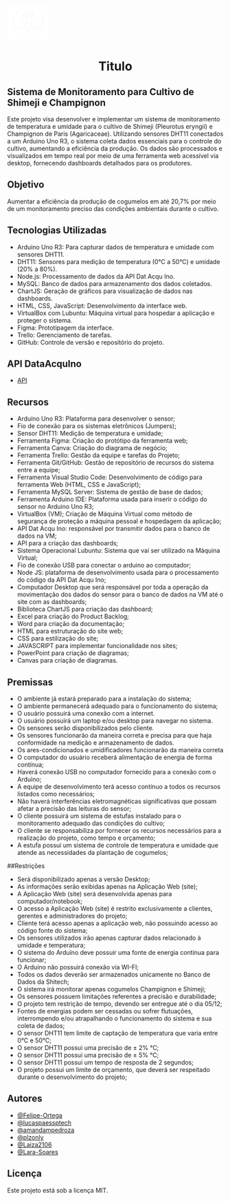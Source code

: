 
# <img src="home_page/images/logo2.png" width="95"> <h1 align="center"> Titulo </h1>

## Sistema de Monitoramento para Cultivo de Shimeji e Champignon

Este projeto visa desenvolver e implementar um sistema de monitoramento de temperatura e umidade para o cultivo de Shimeji (Pleurotus eryngii) e Champignon de Paris (Agaricaceae). Utilizando sensores DHT11 conectados a um Arduino Uno R3, o sistema coleta dados essenciais para o controle do cultivo, aumentando a eficiência da produção. Os dados são processados e visualizados em tempo real por meio de uma ferramenta web acessível via desktop, fornecendo dashboards detalhados para os produtores.

## Objetivo

Aumentar a eficiência da produção de cogumelos em até 20,7% por meio de um monitoramento preciso das condições ambientais durante o cultivo.

## Tecnologias Utilizadas
- Arduino Uno R3: Para capturar dados de temperatura e umidade com sensores DHT11.
- DHT11: Sensores para medição de temperatura (0°C a 50°C) e umidade (20% a 80%).
- Node.js: Processamento de dados da API Dat Acqu Ino.
- MySQL: Banco de dados para armazenamento dos dados coletados.
- ChartJS: Geração de gráficos para visualização de dados nas dashboards.
- HTML, CSS, JavaScript: Desenvolvimento da interface web.
- VirtualBox com Lubuntu: Máquina virtual para hospedar a aplicação e proteger o sistema.
- Figma: Prototipagem da interface.
- Trello: Gerenciamento de tarefas.
- GitHub: Controle de versão e repositório do projeto.

## API DataAcquIno
- [API](https://github.com/BandTec/dat-acqu-ino)

## Recursos

- Arduíno Uno R3: Plataforma para desenvolver o sensor; 
- Fio de conexão para os sistemas eletrônicos (Jumpers); 
- Sensor DHT11: Medição de temperatura e umidade; 
- Ferramenta Figma: Criação do protótipo da ferramenta web; 
- Ferramenta Canva: Criação do diagrama de negócio; 
- Ferramenta Trello: Gestão da equipe e tarefas do Projeto; 
- Ferramenta Git/GitHub: Gestão de repositório de recursos do sistema entre a equipe; 
- Ferramenta Visual Studio Code: Desenvolvimento de código para ferramenta Web (HTML, CSS e JavaScript); 
- Ferramenta MySQL Server: Sistema de gestão de base de dados;
- Ferramenta Arduino IDE: Plataforma usada para inserir o código do sensor no Arduino Uno R3; 
- VirtualBox (VM); Criação de Máquina Virtual como método de segurança de proteção a máquina pessoal e hospedagem da aplicação; 
- API Dat Acqu Ino: responsável por transmitir dados para o banco de dados na VM; 
- API para a criação das dashboards;  
- Sistema Operacional Lubuntu: Sistema que vai ser utilizado na Máquina Virtual; 
- Fio de conexão USB para conectar o arduino ao computador; 
- Node JS: plataforma de desenvolvimento usada para o processamento do código da API Dat Acqu Ino; 
- Computador Desktop que será responsável por toda a operação da movimentação dos dados do sensor para o banco de dados na VM até o site com as dashboards; 
- Biblioteca ChartJS para criação das dashboard;  
- Excel para criação do Product Backlog; 
- Word para criação da documentação;  
- HTML para estruturação do site web; 
- CSS para estilização do site; 
- JAVASCRIPT para implementar funcionalidade nos sites;  
- PowerPoint para criação de diagramas; 
- Canvas para criação de diagramas. 

## Premissas

- O ambiente já estará preparado para a instalação do sistema; 
- O ambiente permanecerá adequado para o funcionamento do sistema; 
- O usuário possuirá uma conexão com a internet. 
- O usuário possuirá um laptop e/ou desktop para navegar no sistema. 
- Os sensores serão disponibilizados pelo cliente. 
- Os sensores funcionarão da maneira correta e precisa para que haja conformidade na medição e armazenamento de dados. 
- Os ares-condicionados e umidificadores funcionarão da maneira correta 
- O computador do usuário receberá alimentação de energia de forma contínua; 
- Haverá conexão USB no computador fornecido para a conexão com o Arduino; 
- A equipe de desenvolvimento terá acesso contínuo a todos os recursos listados como necessários; 
- Não haverá interferências eletromagnéticas significativas que possam afetar a precisão das leituras do sensor; 
- O cliente possuirá um sistema de estufas instalado para o monitoramento adequado das condições do cultivo; 
- O cliente se responsabiliza por fornecer os recursos necessários para a realização do projeto, como tempo e orçamento; 
- A estufa possui um sistema de controle de temperatura e umidade que atende as necessidades da plantação de cogumelos; 

##Restrições 

- Será disponibilizado apenas a versão Desktop; 
- As informações serão exibidas apenas na Aplicação Web (site); 
- A Aplicação Web (site) será desenvolvida apenas para computador/notebook; 
- O acesso a Aplicação Web (site) é restrito exclusivamente a clientes, gerentes e administradores do projeto; 
- Cliente terá acesso apenas a aplicação web, não possuindo acesso ao código fonte do sistema; 
- Os sensores utilizados irão apenas capturar dados relacionado à umidade e temperatura; 
- O sistema do Arduíno deve possuir uma fonte de energia contínua para funcionar; 
- O Arduino não possuirá conexão via WI-FI; 
- Todos os dados deverão ser armazenados unicamente no Banco de Dados da Shitech; 
- O sistema irá monitorar apenas cogumelos Champignon e Shimeji; 
- Os sensores possuem limitações referentes a precisão e durabilidade; 
- O projeto tem restrição de tempo, devendo ser entregue até o dia 05/12; 
- Fontes de energias podem ser cessadas ou sofrer flutuações, interrompendo e/ou atrapalhando o funcionamento do sistema e sua coleta de dados; 
- O sensor DHT11 tem limite de captação de temperatura que varia entre 0°C e 50°C; 
- O sensor DHT11 possui uma precisão de ± 2% °C; 
- O sensor DHT11 possui uma precisão de ± 5% °C; 
- O sensor DHT11 possui um tempo de resposta de 2 segundos; 
- O projeto possui um limite de orçamento, que deverá ser respeitado durante o desenvolvimento do projeto; 


## Autores

- [@Felipe-Ortega](https://github.com/Felipe-Ortega)
- [@lucaspaessptech](https://github.com/lucaspaessptech)
- [@amandampedroza](https://github.com/amandampedroza)
- [@plzonly](https://github.com/plzonly)
- [@Laiza2106](https://github.com/Laiza2106)
- [@Lara-Soares](https://github.com/Lara-Soares)


## Licença

Este projeto está sob a licença MIT.
